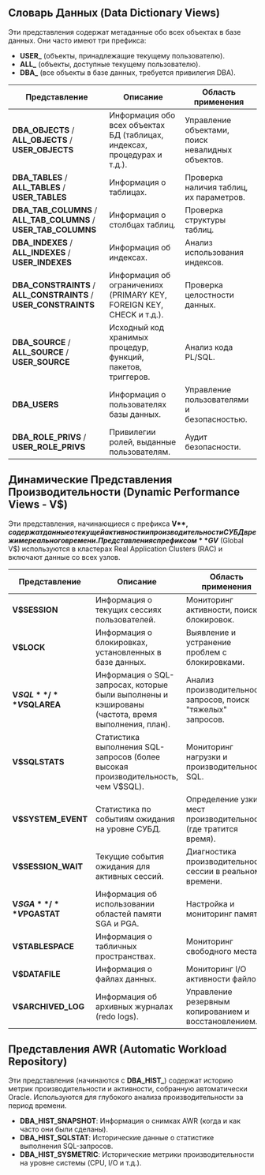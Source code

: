 ## Словарь Данных (Data Dictionary Views)

Эти представления содержат метаданные обо всех объектах в базе данных. Они часто имеют три префикса:
- **USER_** (объекты, принадлежащие текущему пользователю).
- **ALL_** (объекты, доступные текущему пользователю).
- **DBA_** (все объекты в базе данных, требуется привилегия DBA).

|Представление|Описание|Область применения|
|---|---|---|
|**DBA_OBJECTS** / **ALL_OBJECTS** / **USER_OBJECTS**|Информация обо всех объектах БД (таблицах, индексах, процедурах и т.д.).|Управление объектами, поиск невалидных объектов.|
|**DBA_TABLES** / **ALL_TABLES** / **USER_TABLES**|Информация о таблицах.|Проверка наличия таблиц, их параметров.|
|**DBA_TAB_COLUMNS** / **ALL_TAB_COLUMNS** / **USER_TAB_COLUMNS**|Информация о столбцах таблиц.|Проверка структуры таблиц.|
|**DBA_INDEXES** / **ALL_INDEXES** / **USER_INDEXES**|Информация об индексах.|Анализ использования индексов.|
|**DBA_CONSTRAINTS** / **ALL_CONSTRAINTS** / **USER_CONSTRAINTS**|Информация об ограничениях (PRIMARY KEY, FOREIGN KEY, CHECK и т.д.).|Проверка целостности данных.|
|**DBA_SOURCE** / **ALL_SOURCE** / **USER_SOURCE**|Исходный код хранимых процедур, функций, пакетов, триггеров.|Анализ кода PL/SQL.|
|**DBA_USERS**|Информация о пользователях базы данных.|Управление пользователями и безопасностью.|
|**DBA_ROLE_PRIVS** / **USER_ROLE_PRIVS**|Привилегии ролей, выданные пользователям.|Аудит безопасности.|


## Динамические Представления Производительности (Dynamic Performance Views - V$)

Эти представления, начинающиеся с префикса **V$**, содержат данные о текущей активности и производительности СУБД в режиме реального времени. Представления с префиксом **GV$** (Global V$) используются в кластерах Real Application Clusters (RAC) и включают данные со всех узлов.

|Представление|Описание|Область применения|
|---|---|---|
|**V$SESSION**|Информация о текущих сессиях пользователей.|Мониторинг активности, поиск блокировок.|
|**V$LOCK**|Информация о блокировках, установленных в базе данных.|Выявление и устранение проблем с блокировками.|
|**V$SQL** / **V$SQLAREA**|Информация о SQL-запросах, которые были выполнены и кэшированы (частота, время выполнения, план).|Анализ производительности запросов, поиск "тяжелых" запросов.|
|**V$SQLSTATS**|Статистика выполнения SQL-запросов (более высокая производительность, чем V$SQL).|Мониторинг нагрузки и производительности SQL.|
|**V$SYSTEM_EVENT**|Статистика по событиям ожидания на уровне СУБД.|Определение узких мест производительности (где тратится время).|
|**V$SESSION_WAIT**|Текущие события ожидания для активных сессий.|Диагностика производительности сессии в реальном времени.|
|**V$SGA** / **V$PGASTAT**|Информация об использовании областей памяти SGA и PGA.|Настройка и мониторинг памяти.|
|**V$TABLESPACE**|Информация о табличных пространствах.|Мониторинг свободного места.|
|**V$DATAFILE**|Информация о файлах данных.|Мониторинг I/O активности файлов.|
|**V$ARCHIVED_LOG**|Информация об архивных журналах (redo logs).|Управление резервным копированием и восстановлением.|


## Представления AWR (Automatic Workload Repository)

Эти представления (начинаются с **DBA_HIST_**) содержат историю метрик производительности и активности, собранную автоматически Oracle. Используются для глубокого анализа производительности за период времени.
- **DBA_HIST_SNAPSHOT**: Информация о снимках AWR (когда и как часто они были сделаны).
- **DBA_HIST_SQLSTAT**: Исторические данные о статистике выполнения SQL-запросов.
- **DBA_HIST_SYSMETRIC**: Исторические метрики производительности на уровне системы (CPU, I/O и т.д.).